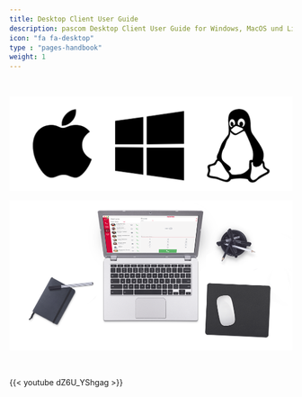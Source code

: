 ```yaml
---
title: Desktop Client User Guide
description: pascom Desktop Client User Guide for Windows, MacOS und Linux
icon: "fa fa-desktop"
type : "pages-handbook"
weight: 1
---
```


</br>

![Supported Operating Systems](desktop_handbook.png?width=20%)



![pascom Desktop Client UserGuide](frontpage_intro.png?width=80%)

</br>

{{< youtube dZ6U_YShgag >}} 